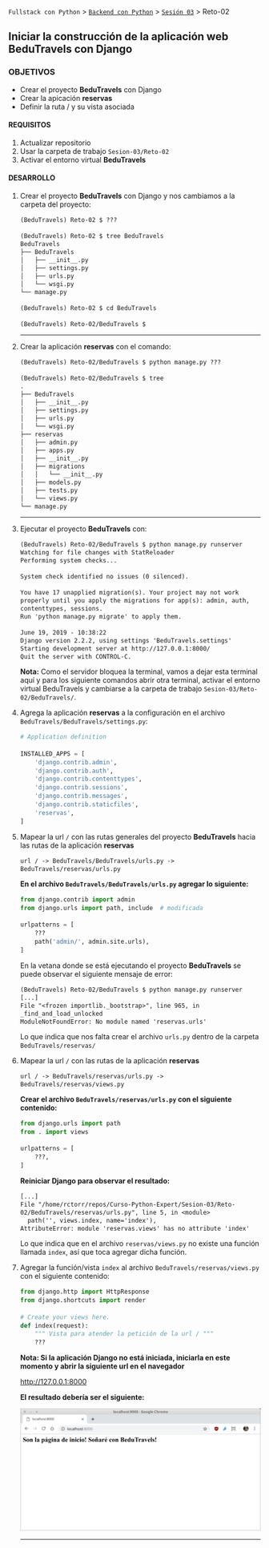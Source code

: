 `Fullstack con Python` > [`Backend con Python`](../../Readme.md) > [`Sesión 03`](../Readme.md) > Reto-02
## Iniciar la construcción de la aplicación web BeduTravels con Django

### OBJETIVOS
- Crear el proyecto __BeduTravels__ con Django
- Crear la apicación __reservas__
- Definir la ruta / y su vista asociada

#### REQUISITOS
1. Actualizar repositorio
1. Usar la carpeta de trabajo `Sesion-03/Reto-02`
1. Activar el entorno virtual __BeduTravels__

#### DESARROLLO
1. Crear el proyecto __BeduTravels__ con Django y nos cambiamos a la carpeta del proyecto:

   ```console
   (BeduTravels) Reto-02 $ ???

   (BeduTravels) Reto-02 $ tree BeduTravels
   BeduTravels
   ├── BeduTravels
   │   ├── __init__.py
   │   ├── settings.py
   │   ├── urls.py
   │   └── wsgi.py
   └── manage.py

   (BeduTravels) Reto-02 $ cd BeduTravels

   (BeduTravels) Reto-02/BeduTravels $
   ```
   ***

1. Crear la aplicación __reservas__ con el comando:

   ```console
   (BeduTravels) Reto-02/BeduTravels $ python manage.py ???

   (BeduTravels) Reto-02/BeduTravels $ tree
   .
   ├── BeduTravels
   │   ├── __init__.py
   │   ├── settings.py
   │   ├── urls.py
   │   └── wsgi.py
   ├── reservas
   │   ├── admin.py
   │   ├── apps.py
   │   ├── __init__.py
   │   ├── migrations
   │   │   └── __init__.py
   │   ├── models.py
   │   ├── tests.py
   │   └── views.py
   └── manage.py
   ```
   ***

1. Ejecutar el proyecto __BeduTravels__ con:

   ```console
   (BeduTravels) Reto-02/BeduTravels $ python manage.py runserver
   Watching for file changes with StatReloader
   Performing system checks...

   System check identified no issues (0 silenced).

   You have 17 unapplied migration(s). Your project may not work properly until you apply the migrations for app(s): admin, auth, contenttypes, sessions.
   Run 'python manage.py migrate' to apply them.

   June 19, 2019 - 10:38:22
   Django version 2.2.2, using settings 'BeduTravels.settings'
   Starting development server at http://127.0.0.1:8000/
   Quit the server with CONTROL-C.   
   ```

   __Nota:__ Como el servidor bloquea la terminal, vamos a dejar esta terminal aquí y para los siguiente comandos abrir otra terminal, activar el entorno virtual BeduTravels y cambiarse a la carpeta de trabajo `Sesion-03/Reto-02/BeduTravels/`.

1. Agrega la aplicación __reservas__ a la configuración en el archivo `BeduTravels/BeduTravels/settings.py`:

   ```python
   # Application definition

   INSTALLED_APPS = [
       'django.contrib.admin',
       'django.contrib.auth',
       'django.contrib.contenttypes',
       'django.contrib.sessions',
       'django.contrib.messages',
       'django.contrib.staticfiles',
       'reservas',
   ]   
   ```

1. Mapear la url `/` con las rutas generales del proyecto __BeduTravels__ hacia las rutas de la aplicación __reservas__

   ```
   url / -> BeduTravels/BeduTravels/urls.py -> BeduTravels/reservas/urls.py
   ```

   __En el archivo `BeduTravels/BeduTravels/urls.py` agregar lo siguiente:__

   ```python
   from django.contrib import admin
   from django.urls import path, include  # modificada

   urlpatterns = [
       ???
       path('admin/', admin.site.urls),
   ]
   ```

   En la vetana donde se está ejecutando el proyecto __BeduTravels__ se puede observar el siguiente mensaje de error:

   ```console
   (BeduTravels) Reto-02/BeduTravels $ python manage.py runserver
   [...]
   File "<frozen importlib._bootstrap>", line 965, in _find_and_load_unlocked
   ModuleNotFoundError: No module named 'reservas.urls'
   ```
   Lo que indica que nos falta crear el archivo `urls.py` dentro de la carpeta `BeduTravels/reservas/`

1. Mapear la url `/` con las rutas de la aplicación __reservas__

   ```
   url / -> BeduTravels/reservas/urls.py -> BeduTravels/reservas/views.py
   ```

   __Crear el archivo `BeduTravels/reservas/urls.py` con el siguiente contenido:__

   ```python
   from django.urls import path
   from . import views

   urlpatterns = [
       ???,
   ]
   ```

   __Reiniciar Django para observar el resultado:__

   ```console
   [...]
   File "/home/rctorr/repos/Curso-Python-Expert/Sesion-03/Reto-02/BeduTravels/reservas/urls.py", line 5, in <module>
     path('', views.index, name='index'),
   AttributeError: module 'reservas.views' has no attribute 'index'
   ```
   Lo que indica que en el archivo `reservas/views.py` no existe una función llamada `index`, así que toca agregar dicha función.

1. Agregar la función/vista `index` al archivo `BeduTravels/reservas/views.py` con el siguiente contenido:

   ```python
   from django.http import HttpResponse
   from django.shortcuts import render

   # Create your views here.
   def index(request):
       """ Vista para atender la petición de la url / """
       ???
   ```

   __Nota: Si la aplicación Django no está iniciada, iniciarla en este momento y abrir la siguiente url en el navegador__

   http://127.0.0.1:8000

   __El resultado debería ser el siguiente:__

   ![Página de inicio BeduTravels](assets/bedutravels-index-01.png)
   ***

